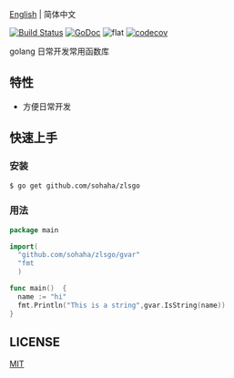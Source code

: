 [English](./README.md) | 简体中文

[![Build Status](https://www.travis-ci.org/sohaha/zlsgo.svg?branch=master)](https://www.travis-ci.org/sohaha/zlsgo)
[![GoDoc](https://godoc.org/github.com/sohaha/zlsgo?status.svg)](https://godoc.org/github.com/sohaha/zlsgo)
![flat](https://img.shields.io/github/languages/top/sohaha/zlsgo.svg?style=flat)
[![codecov](https://codecov.io/gh/sohaha/zlsgo/branch/master/graph/badge.svg)](https://codecov.io/gh/sohaha/zlsgo)

golang 日常开发常用函数库

## 特性

- 方便日常开发

## 快速上手

### 安装

```bash
$ go get github.com/sohaha/zlsgo
```

### 用法

```go
package main

import(
  "github.com/sohaha/zlsgo/gvar"
  "fmt
  )

func main()  {
  name := "hi"
  fmt.Println("This is a string",gvar.IsString(name))
}
```

## LICENSE

[MIT](LICENSE)
